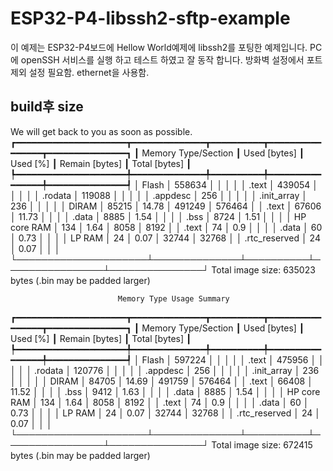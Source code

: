 # ESP32-P4-libssh2-sftp-example

이 예제는 ESP32-P4보드에 Hellow World예제에 libssh2를 포팅한 예제입니다.
PC에 openSSH 서비스를 실행 하고 테스트 하였고 잘 동작 합니다. 방화벽 설정에서 포트제외 설정 필요함.
ethernet을 사용함.

## build후 size
We will get back to you as soon as possible.
┏━━━━━━━━━━━━━━━━━━━━━┳━━━━━━━━━━━━━━┳━━━━━━━━━━┳━━━━━━━━━━━━━━━━┳━━━━━━━━━━━━━━━┓
┃ Memory Type/Section ┃ Used [bytes] ┃ Used [%] ┃ Remain [bytes] ┃ Total [bytes] ┃
┡━━━━━━━━━━━━━━━━━━━━━╇━━━━━━━━━━━━━━╇━━━━━━━━━━╇━━━━━━━━━━━━━━━━╇━━━━━━━━━━━━━━━┩
│ Flash               │       558634 │          │                │               │
│    .text            │       439054 │          │                │               │
│    .rodata          │       119088 │          │                │               │
│    .appdesc         │          256 │          │                │               │
│    .init_array      │          236 │          │                │               │
│ DIRAM               │        85215 │    14.78 │         491249 │        576464 │
│    .text            │        67606 │    11.73 │                │               │
│    .data            │         8885 │     1.54 │                │               │
│    .bss             │         8724 │     1.51 │                │               │
│ HP core RAM         │          134 │     1.64 │           8058 │          8192 │
│    .text            │           74 │      0.9 │                │               │
│    .data            │           60 │     0.73 │                │               │
│ LP RAM              │           24 │     0.07 │          32744 │         32768 │
│    .rtc_reserved    │           24 │     0.07 │                │               │
└─────────────────────┴──────────────┴──────────┴────────────────┴───────────────┘
Total image size: 635023 bytes (.bin may be padded larger)

                            Memory Type Usage Summary
┏━━━━━━━━━━━━━━━━━━━━━┳━━━━━━━━━━━━━━┳━━━━━━━━━━┳━━━━━━━━━━━━━━━━┳━━━━━━━━━━━━━━━┓
┃ Memory Type/Section ┃ Used [bytes] ┃ Used [%] ┃ Remain [bytes] ┃ Total [bytes] ┃
┡━━━━━━━━━━━━━━━━━━━━━╇━━━━━━━━━━━━━━╇━━━━━━━━━━╇━━━━━━━━━━━━━━━━╇━━━━━━━━━━━━━━━┩
│ Flash               │       597224 │          │                │               │
│    .text            │       475956 │          │                │               │
│    .rodata          │       120776 │          │                │               │
│    .appdesc         │          256 │          │                │               │
│    .init_array      │          236 │          │                │               │
│ DIRAM               │        84705 │    14.69 │         491759 │        576464 │
│    .text            │        66408 │    11.52 │                │               │
│    .bss             │         9412 │     1.63 │                │               │
│    .data            │         8885 │     1.54 │                │               │
│ HP core RAM         │          134 │     1.64 │           8058 │          8192 │
│    .text            │           74 │      0.9 │                │               │
│    .data            │           60 │     0.73 │                │               │
│ LP RAM              │           24 │     0.07 │          32744 │         32768 │
│    .rtc_reserved    │           24 │     0.07 │                │               │
└─────────────────────┴──────────────┴──────────┴────────────────┴───────────────┘
Total image size: 672415 bytes (.bin may be padded larger)

